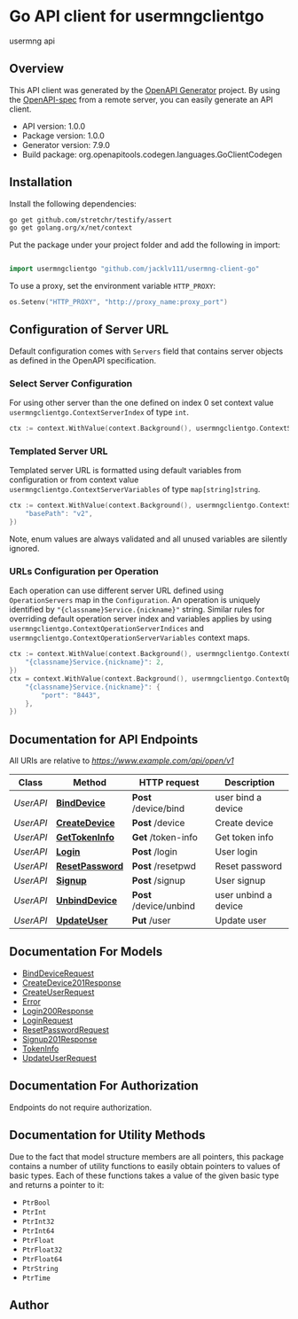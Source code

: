 # Go API client for usermngclientgo

usermng api

## Overview
This API client was generated by the [OpenAPI Generator](https://openapi-generator.tech) project.  By using the [OpenAPI-spec](https://www.openapis.org/) from a remote server, you can easily generate an API client.

- API version: 1.0.0
- Package version: 1.0.0
- Generator version: 7.9.0
- Build package: org.openapitools.codegen.languages.GoClientCodegen

## Installation

Install the following dependencies:

```sh
go get github.com/stretchr/testify/assert
go get golang.org/x/net/context
```

Put the package under your project folder and add the following in import:

```go

import usermngclientgo "github.com/jacklv111/usermng-client-go"

```

To use a proxy, set the environment variable `HTTP_PROXY`:

```go
os.Setenv("HTTP_PROXY", "http://proxy_name:proxy_port")
```

## Configuration of Server URL

Default configuration comes with `Servers` field that contains server objects as defined in the OpenAPI specification.

### Select Server Configuration

For using other server than the one defined on index 0 set context value `usermngclientgo.ContextServerIndex` of type `int`.

```go
ctx := context.WithValue(context.Background(), usermngclientgo.ContextServerIndex, 1)
```

### Templated Server URL

Templated server URL is formatted using default variables from configuration or from context value `usermngclientgo.ContextServerVariables` of type `map[string]string`.

```go
ctx := context.WithValue(context.Background(), usermngclientgo.ContextServerVariables, map[string]string{
	"basePath": "v2",
})
```

Note, enum values are always validated and all unused variables are silently ignored.

### URLs Configuration per Operation

Each operation can use different server URL defined using `OperationServers` map in the `Configuration`.
An operation is uniquely identified by `"{classname}Service.{nickname}"` string.
Similar rules for overriding default operation server index and variables applies by using `usermngclientgo.ContextOperationServerIndices` and `usermngclientgo.ContextOperationServerVariables` context maps.

```go
ctx := context.WithValue(context.Background(), usermngclientgo.ContextOperationServerIndices, map[string]int{
	"{classname}Service.{nickname}": 2,
})
ctx = context.WithValue(context.Background(), usermngclientgo.ContextOperationServerVariables, map[string]map[string]string{
	"{classname}Service.{nickname}": {
		"port": "8443",
	},
})
```

## Documentation for API Endpoints

All URIs are relative to *https://www.example.com/api/open/v1*

Class | Method | HTTP request | Description
------------ | ------------- | ------------- | -------------
*UserAPI* | [**BindDevice**](docs/UserAPI.md#binddevice) | **Post** /device/bind | user bind a device
*UserAPI* | [**CreateDevice**](docs/UserAPI.md#createdevice) | **Post** /device | Create device
*UserAPI* | [**GetTokenInfo**](docs/UserAPI.md#gettokeninfo) | **Get** /token-info | Get token info
*UserAPI* | [**Login**](docs/UserAPI.md#login) | **Post** /login | User login
*UserAPI* | [**ResetPassword**](docs/UserAPI.md#resetpassword) | **Post** /resetpwd | Reset password
*UserAPI* | [**Signup**](docs/UserAPI.md#signup) | **Post** /signup | User signup
*UserAPI* | [**UnbindDevice**](docs/UserAPI.md#unbinddevice) | **Post** /device/unbind | user unbind a device
*UserAPI* | [**UpdateUser**](docs/UserAPI.md#updateuser) | **Put** /user | Update user


## Documentation For Models

 - [BindDeviceRequest](docs/BindDeviceRequest.md)
 - [CreateDevice201Response](docs/CreateDevice201Response.md)
 - [CreateUserRequest](docs/CreateUserRequest.md)
 - [Error](docs/Error.md)
 - [Login200Response](docs/Login200Response.md)
 - [LoginRequest](docs/LoginRequest.md)
 - [ResetPasswordRequest](docs/ResetPasswordRequest.md)
 - [Signup201Response](docs/Signup201Response.md)
 - [TokenInfo](docs/TokenInfo.md)
 - [UpdateUserRequest](docs/UpdateUserRequest.md)


## Documentation For Authorization

Endpoints do not require authorization.


## Documentation for Utility Methods

Due to the fact that model structure members are all pointers, this package contains
a number of utility functions to easily obtain pointers to values of basic types.
Each of these functions takes a value of the given basic type and returns a pointer to it:

* `PtrBool`
* `PtrInt`
* `PtrInt32`
* `PtrInt64`
* `PtrFloat`
* `PtrFloat32`
* `PtrFloat64`
* `PtrString`
* `PtrTime`

## Author




